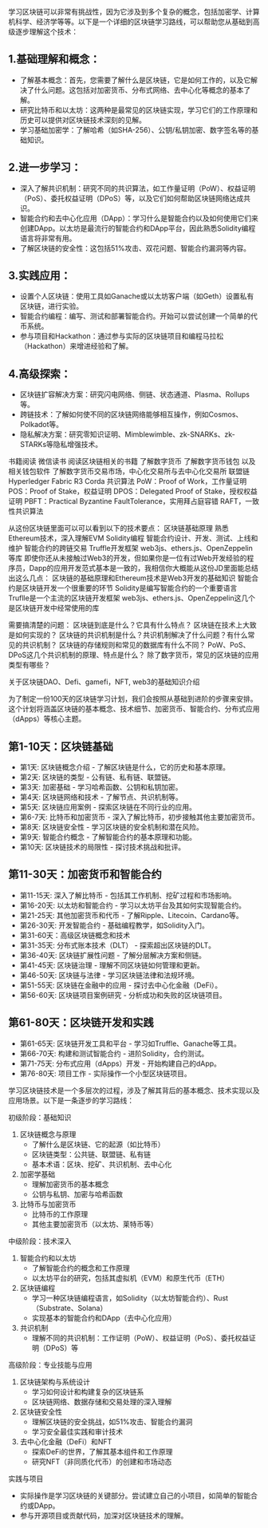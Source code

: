 学习区块链可以非常有挑战性，因为它涉及到多个复杂的概念，包括加密学、计算机科学、经济学等等。以下是一个详细的区块链学习路线，可以帮助您从基础到高级逐步理解这个技术：
## 1.基础理解和概念：
- 了解基本概念：首先，您需要了解什么是区块链，它是如何工作的，以及它解决了什么问题。这包括对加密货币、分布式网络、去中心化等概念的基本了解。
- 研究比特币和以太坊：这两种是最常见的区块链实现，学习它们的工作原理和历史可以提供对区块链技术深刻的见解。
- 学习基础加密学：了解哈希（如SHA-256）、公钥/私钥加密、数字签名等的基础知识。
## 2.进一步学习：
- 深入了解共识机制：研究不同的共识算法，如工作量证明（PoW）、权益证明（PoS）、委托权益证明（DPoS）等，以及它们如何帮助区块链网络达成共识。
- 智能合约和去中心化应用（DApp）：学习什么是智能合约以及如何使用它们来创建DApp。以太坊是最流行的智能合约和DApp平台，因此熟悉Solidity编程语言将非常有用。
- 了解区块链的安全性：这包括51%攻击、双花问题、智能合约漏洞等内容。
## 3.实践应用：
- 设置个人区块链：使用工具如Ganache或以太坊客户端（如Geth）设置私有区块链，进行实验。
- 智能合约编程：编写、测试和部署智能合约。开始可以尝试创建一个简单的代币系统。
- 参与项目和Hackathon：通过参与实际的区块链项目和编程马拉松（Hackathon）来增进经验和了解。
## 4.高级探索：
- 区块链扩容解决方案：研究闪电网络、侧链、状态通道、Plasma、Rollups等。
- 跨链技术：了解如何使不同的区块链网络能够相互操作，例如Cosmos、Polkadot等。
- 隐私解决方案：研究零知识证明、Mimblewimble、zk-SNARKs、zk-STARKs等隐私增强技术。



书籍阅读
微信读书 阅读区块链相关的书籍
了解数字货币
了解数字货币钱包 以及相关钱包软件
了解数字货币交易市场，中心化交易所与去中心化交易所
联盟链
Hyperledger Fabric
R3 Corda
共识算法
PoW：Proof of Work，工作量证明
POS：Proof of Stake，权益证明
DPOS：Delegated Proof of Stake，授权权益证明
PBFT：Practical Byzantine FaultTolerance，实用拜占庭容错
RAFT，一致性共识算法




从这份区块链里面可以可以看到以下的技术要点：
区块链基础原理
熟悉Ethereum技术，深入理解EVM
Solidity编程
智能合约设计、开发、测试、上线和维护
智能合约的跨链交易
Truffle开发框架
web3js、ethers.js、OpenZeppelin等库
即使你还从未接触过Web3的开发，但如果你是一位有过Web开发经验的程序员，Dapp的应用开发范式基本是一致的，我相信你大概能从这份JD里面能总结出这么几点：
区块链的基础原理和Ethereum技术是Web3开发的基础知识
智能合约是区块链开发一个很重要的环节
Solidity是编写智能合约的一个重要语言
Truflle是一个主流的区块链开发框架
web3js、ethers.js、OpenZeppelin这几个是区块链开发中经常使用的库

需要搞清楚的问题：
区块链到底是什么？它具有什么特点？
区块链在技术上大致是如何实现的？
区块链的共识机制是什么？共识机制解决了什么问题？有什么常见的共识机制？
区块链的存储规则和常见的数据库有什么不同？
PoW、PoS、DPoS这几个共识机制的原理、特点是什么？
除了数字货币，常见的区块链的应用类型有哪些？

关于区块链DAO、Defi、gamefi，NFT, web3的基础知识介绍


为了制定一份100天的区块链学习计划，我们会按照从基础到进阶的步骤来安排。这个计划将涵盖区块链的基本概念、技术细节、加密货币、智能合约、分布式应用（dApps）等核心主题。

## 第1-10天：区块链基础
- 第1天: 区块链概念介绍 - 了解区块链是什么，它的历史和基本原理。
- 第2天: 区块链的类型 - 公有链、私有链、联盟链。
- 第3天: 加密基础 - 学习哈希函数、公钥和私钥加密。
- 第4天: 区块链网络和技术 - 了解节点、共识机制等。
- 第5天: 区块链应用案例 - 探索区块链在不同行业的应用。
- 第6-7天: 比特币和加密货币 - 深入了解比特币，初步接触其他主要加密货币。
- 第8天: 区块链安全性 - 学习区块链的安全机制和潜在风险。
- 第9天: 智能合约概念 - 了解智能合约的基本原理和功能。
- 第10天: 区块链技术的局限性 - 探讨技术挑战和批评。

## 第11-30天：加密货币和智能合约
- 第11-15天: 深入了解比特币 - 包括其工作机制、挖矿过程和市场影响。
- 第16-20天: 以太坊和智能合约 - 学习以太坊平台及其如何实现智能合约。
- 第21-25天: 其他加密货币和代币 - 了解Ripple、Litecoin、Cardano等。
- 第26-30天: 开发智能合约 - 基础编程教学，如Solidity入门。
- 第31-60天：高级区块链概念和技术
- 第31-35天: 分布式账本技术（DLT） - 探索超出区块链的DLT。
- 第36-40天: 区块链扩展性问题 - 了解分层解决方案和侧链。
- 第41-45天: 区块链治理 - 理解不同区块链如何管理和更新。
- 第46-50天: 区块链与法律 - 学习区块链法律和法规环境。
- 第51-55天: 区块链在金融中的应用 - 探讨去中心化金融（DeFi）。
- 第56-60天: 区块链项目案例研究 - 分析成功和失败的区块链项目。

## 第61-80天：区块链开发和实践
- 第61-65天: 区块链开发工具和平台 - 学习如Truffle、Ganache等工具。
- 第66-70天: 构建和测试智能合约 - 进阶Solidity，合约测试。
- 第71-75天: 分布式应用（dApps）开发 - 开始构建自己的dApp。
- 第76-80天: 项目工作 - 实际操作一个小型区块链项目。


学习区块链技术是一个多层次的过程，涉及了解其背后的基本概念、技术实现以及应用场景。以下是一条逐步的学习路线：

初级阶段：基础知识
1. 区块链概念与原理
   - 了解什么是区块链、它的起源（如比特币）
   - 区块链类型：公共链、联盟链、私有链
   - 基本术语：区块、挖矿、共识机制、去中心化
2. 加密学基础
   - 理解加密货币的基本概念
   - 公钥与私钥、加密与哈希函数
3. 比特币与加密货币
   - 比特币的工作原理
   - 其他主要加密货币（以太坊、莱特币等）

中级阶段：技术深入
1. 智能合约和以太坊
   - 了解智能合约的概念和工作原理
   - 以太坊平台的研究，包括其虚拟机（EVM）和原生代币（ETH）
2. 区块链编程
   - 学习一种区块链编程语言，如Solidity（以太坊智能合约）、Rust（Substrate、Solana）
   - 实现基本的智能合约和DApp（去中心化应用）
3. 共识机制
   - 理解不同的共识机制：工作证明（PoW）、权益证明（PoS）、委托权益证明（DPoS）等

高级阶段：专业技能与应用
1. 区块链架构与系统设计
   - 学习如何设计和构建复杂的区块链系
   - 区块链网络、数据存储和交易处理的深入理解
2. 区块链安全性
   - 理解区块链的安全挑战，如51%攻击、智能合约漏洞
   - 学习安全最佳实践和审计技术
3. 去中心化金融（DeFi）和NFT
   - 探索DeFi的世界，了解其基本组件和工作原理
   - 研究NFT（非同质化代币）的创建和市场动态

实践与项目
- 实际操作是学习区块链的关键部分。尝试建立自己的小项目，如简单的智能合约或DApp。
- 参与开源项目或贡献代码，加深对区块链技术的理解。

